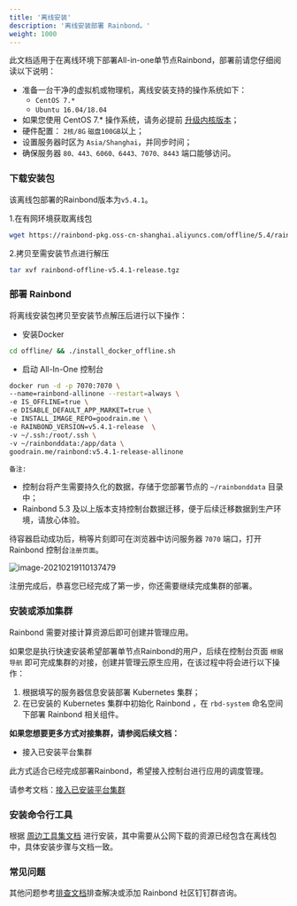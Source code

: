 ```yaml
---
title: '离线安装'
description: '离线安装部署 Rainbond。'
weight: 1000
---
```



此文档适用于在离线环境下部署All-in-one单节点Rainbond，部署前请您仔细阅读以下说明：

- 准备一台干净的虚拟机或物理机，离线安装支持的操作系统如下：
  -  `CentOS 7.*` 
  -  `Ubuntu 16.04/18.04` 
- 如果您使用 CentOS 7.* 操作系统，请务必提前 [升级内核版本](https://t.goodrain.com/t/topic/1305)；
- 硬件配置： `2核/8G` `磁盘100GB`以上；
- 设置服务器时区为 `Asia/Shanghai`，并同步时间；
- 确保服务器 `80、443、6060、6443、7070、8443` 端口能够访问。


### 下载安装包

该离线包部署的Rainbond版本为`v5.4.1`。

1.在有网环境获取离线包

```bash
wget https://rainbond-pkg.oss-cn-shanghai.aliyuncs.com/offline/5.4/rainbond-offline-v5.4.1-release.tgz
```

2.拷贝至需安装节点进行解压

```bash
tar xvf rainbond-offline-v5.4.1-release.tgz
```
### 部署 Rainbond

将离线安装包拷贝至安装节点解压后进行以下操作：

- 安装Docker

```bash
cd offline/ && ./install_docker_offline.sh
```

- 启动 All-In-One 控制台

```bash
docker run -d -p 7070:7070 \
--name=rainbond-allinone --restart=always \
-e IS_OFFLINE=true \
-e DISABLE_DEFAULT_APP_MARKET=true \
-e INSTALL_IMAGE_REPO=goodrain.me \
-e RAINBOND_VERSION=v5.4.1-release  \
-v ~/.ssh:/root/.ssh \
-v ~/rainbonddata:/app/data \
goodrain.me/rainbond:v5.4.1-release-allinone
```

`备注:`

- 控制台将产生需要持久化的数据，存储于您部署节点的 `~/rainbonddata` 目录中；
- Rainbond 5.3 及以上版本支持控制台数据迁移，便于后续迁移数据到生产环境，请放心体验。


待容器启动成功后，稍等片刻即可在浏览器中访问服务器 `7070` 端口，打开 Rainbond 控制台`注册页面`。

![image-20210219110137479](https://static.goodrain.com/images/5.3/regist.png)

注册完成后，恭喜您已经完成了第一步，你还需要继续完成集群的部署。

### 安装或添加集群

Rainbond 需要对接计算资源后即可创建并管理应用。

如果您是执行快速安装希望部署单节点Rainbond的用户，后续在控制台页面 `根据导航` 即可完成集群的对接，创建并管理云原生应用，在该过程中将会进行以下操作：

1. 根据填写的服务器信息安装部署 Kubernetes 集群；
2. 在已安装的 Kubernetes 集群中初始化 Rainbond ，在 `rbd-system` 命名空间下部署 Rainbond 相关组件。

**如果您想要更多方式对接集群，请参阅后续文档：**


- 接入已安装平台集群

此方式适合已经完成部署Rainbond，希望接入控制台进行应用的调度管理。

请参考文档：[接入已安装平台集群](./install-by-rainbond/)


### 安装命令行工具

根据 [周边工具集文档](https://www.rainbond.com/docs/user-operations/tools/) 进行安装，其中需要从公网下载的资源已经包含在离线包中，具体安装步骤与文档一致。


### 常见问题


其他问题参考[排查文档](../cluster-manage/check/)排查解决或添加 Rainbond 社区钉钉群咨询。
